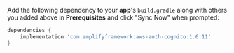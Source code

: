 Add the following dependency to your **app**'s `build.gradle` along with others you added above in **Prerequisites** and click "Sync Now" when prompted:

```groovy
dependencies {
    implementation 'com.amplifyframework:aws-auth-cognito:1.6.11'
}
```
